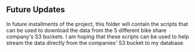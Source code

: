 <h2> Future Updates </h2>

In future installments of the project, this folder will contain the scripts that can be used to download the data from the 5 different bike share company's S3 buckets. I am hoping that these scripts can be used to help stream the data directly from the companies' S3 bucket to my database. 
